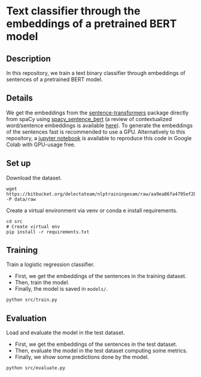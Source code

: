 
# Text classifier through the embeddings of a pretrained BERT model

## Description

In this repository, we train a text binary classifier through embeddings of sentences of a pretrained BERT model. 

## Details

We get the embeddings from the [sentence-transformers](https://github.com/UKPLab/sentence-transformers) package directly from spaCy using [spacy_sentence_bert](https://spacy.io/universe/project/spacy-sentence-bert) (a review of contextualized word/sentence embeddings is available [here]()). To generate the embeddings of the sentences fast is recommended to use a GPU. Alternatively to this repository, a [jupyter notebook]() is available to reproduce this code in Google Colab with GPU-usage free.

## Set up
Download the dataset.
```shell
wget https://bitbucket.org/delectateam/nlptrainingexam/raw/aa9ea86fa4795ef2bcba2af622add9a8e69c6621/resources/bert/corpus.csv -P data/raw
```

Create a virtual environment via venv or conda e install requirements.

```shell
cd src
# Create virtual env
pip install -r requirements.txt
```

## Training
Train a logistic regression classifier. 
- First, we get the embeddings of the sentences in the training dataset.
- Then, train the model. 
- Finally, the model is saved in `models/`.

```shell
python src/train.py
```

## Evaluation
Load and evaluate the model in the test dataset. 
- First, we get the embeddings of the sentences in the test dataset. 
- Then, evaluate the model in the test dataset computing some metrics. 
- Finally, we show some predictions done by the model.

```shell
python src/evaluate.py
```
